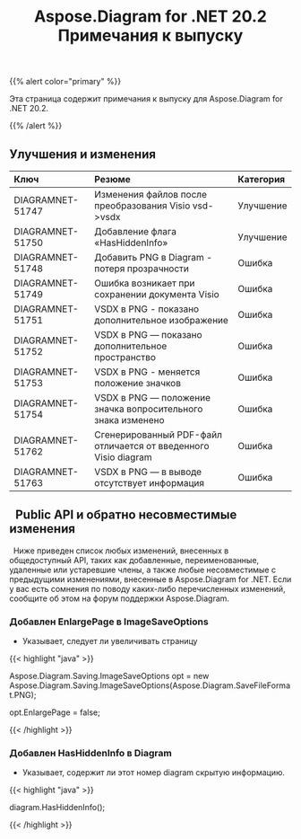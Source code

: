 ﻿---
title: Aspose.Diagram for .NET 20.2 Примечания к выпуску
type: docs
weight: 60
url: /ru/net/aspose-diagram-for-net-20-2-release-notes/
---
{{% alert color="primary" %}} 

Эта страница содержит примечания к выпуску для Aspose.Diagram for .NET 20.2.

{{% /alert %}} 
## **Улучшения и изменения**

|**Ключ**|**Резюме**|**Категория**|
|:- |:- |:- |
|DIAGRAMNET-51747|Изменения файлов после преобразования Visio vsd->vsdx|Улучшение|
|DIAGRAMNET-51750|Добавление флага «HasHiddenInfo»|Улучшение|
|DIAGRAMNET-51748|Добавить PNG в Diagram - потеря прозрачности|Ошибка|
|DIAGRAMNET-51749|Ошибка возникает при сохранении документа Visio|Ошибка|
|DIAGRAMNET-51751|VSDX в PNG - показано дополнительное изображение|Ошибка|
|DIAGRAMNET-51752|VSDX в PNG — показано дополнительное пространство|Ошибка|
|DIAGRAMNET-51753|VSDX в PNG - меняется положение значков|Ошибка|
|DIAGRAMNET-51754|VSDX в PNG — положение значка вопросительного знака изменено|Ошибка|
|DIAGRAMNET-51762|Сгенерированный PDF-файл отличается от введенного Visio diagram|Ошибка|
|DIAGRAMNET-51763|VSDX в PNG — в выводе отсутствует информация|Ошибка|
## ` `**Public API и обратно несовместимые изменения**
` `Ниже приведен список любых изменений, внесенных в общедоступный API, таких как добавленные, переименованные, удаленные или устаревшие члены, а также любые несовместимые с предыдущими изменениями, внесенные в Aspose.Diagram for .NET. Если у вас есть сомнения по поводу каких-либо перечисленных изменений, сообщите об этом на форум поддержки Aspose.Diagram.
### **Добавлен EnlargePage в ImageSaveOptions**
- Указывает, следует ли увеличивать страницу

{{< highlight "java" >}}

 Aspose.Diagram.Saving.ImageSaveOptions opt = new Aspose.Diagram.Saving.ImageSaveOptions(Aspose.Diagram.SaveFileFormat.PNG);

opt.EnlargePage = false;

{{< /highlight >}}
### **Добавлен HasHiddenInfo в Diagram**
- Указывает, содержит ли этот номер diagram скрытую информацию.



{{< highlight "java" >}}

 diagram.HasHiddenInfo();

{{< /highlight >}}




